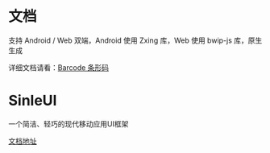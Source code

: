 # 文档
支持 Android / Web 双端，Android 使用 Zxing 库，Web 使用 bwip-js 库，原生生成

详细文档请看：[Barcode 条形码](https://singmywp.github.io/components/sn-e-barcode)

# SinleUI
一个简洁、轻巧的现代移动应用UI框架

[文档地址](https://singmywp.github.io/)